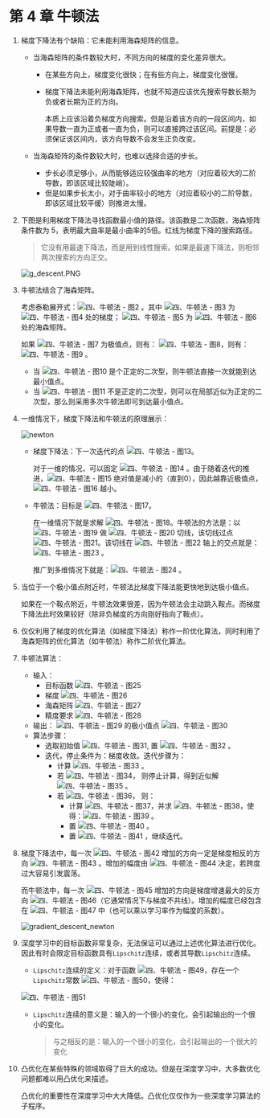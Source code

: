 # 第 4 章 牛顿法

1. 梯度下降法有个缺陷：它未能利用海森矩阵的信息。

   - 当海森矩阵的条件数较大时，不同方向的梯度的变化差异很大。

     - 在某些方向上，梯度变化很快；在有些方向上，梯度变化很慢。

     - 梯度下降法未能利用海森矩阵，也就不知道应该优先搜索导数长期为负或者长期为正的方向。

       本质上应该沿着负梯度方向搜索。但是沿着该方向的一段区间内，如果导数一直为正或者一直为负，则可以直接跨过该区间。前提是：必须保证该区间内，该方向导数不会发生正负改变。

   - 当海森矩阵的条件数较大时，也难以选择合适的步长。

     - 步长必须足够小，从而能够适应较强曲率的地方（对应着较大的二阶导数，即该区域比较陡峭）。
     - 但是如果步长太小，对于曲率较小的地方（对应着较小的二阶导数，即该区域比较平缓）则推进太慢。

2. 下图是利用梯度下降法寻找函数最小值的路径。该函数是二次函数，海森矩阵条件数为 5，表明最大曲率是最小曲率的5倍。红线为梯度下降的搜索路径。

   > 它没有用最速下降法，而是用到线性搜索。如果是最速下降法，则相邻两次搜索的方向正交。

   ![g_descent.PNG](https://static.bookstack.cn/projects/huaxiaozhuan-ai/cdb31d0d27ab9fcf520d6d9dcaba2ac0.png)

3. 牛顿法结合了海森矩阵。

   考虑泰勒展开式：![四、牛顿法 - 图2](https://static.bookstack.cn/projects/huaxiaozhuan-ai/e0f214e1719cedd46f1c98d19979e4b4.svg) 。其中 ![四、牛顿法 - 图3](https://static.bookstack.cn/projects/huaxiaozhuan-ai/f8ed3e46c2e89b33f6518cdbe2590277.svg) 为 ![四、牛顿法 - 图4](https://static.bookstack.cn/projects/huaxiaozhuan-ai/1580c5c168f64b97c723c82574db5164.svg) 处的梯度； ![四、牛顿法 - 图5](https://static.bookstack.cn/projects/huaxiaozhuan-ai/57067a4153cc098522a3ef9adae370f0.svg) 为 ![四、牛顿法 - 图6](https://static.bookstack.cn/projects/huaxiaozhuan-ai/1580c5c168f64b97c723c82574db5164.svg) 处的海森矩阵。

   如果 ![四、牛顿法 - 图7](https://static.bookstack.cn/projects/huaxiaozhuan-ai/2d3fc8817fdbb2cc3e44ded6b347e47c.svg) 为极值点，则有： ![四、牛顿法 - 图8](https://static.bookstack.cn/projects/huaxiaozhuan-ai/a9f4f9d9194a1776a5594c8b328407d5.svg)，则有：![四、牛顿法 - 图9](https://static.bookstack.cn/projects/huaxiaozhuan-ai/8449a1c8bc2b0c9b0d5ef2d773716aa3.svg) 。

   - 当 ![四、牛顿法 - 图10](https://static.bookstack.cn/projects/huaxiaozhuan-ai/60b1a651b9564561edd4d4a2aa5d86d0.svg) 是个正定的二次型，则牛顿法直接一次就能到达最小值点。
   - 当 ![四、牛顿法 - 图11](https://static.bookstack.cn/projects/huaxiaozhuan-ai/60b1a651b9564561edd4d4a2aa5d86d0.svg) 不是正定的二次型，则可以在局部近似为正定的二次型，那么则采用多次牛顿法即可到达最小值点。

4. 一维情况下，梯度下降法和牛顿法的原理展示：

   ![newton](https://static.bookstack.cn/projects/huaxiaozhuan-ai/85be33ecba9f5eb637bd37c4d86398d2.jpeg)

   - 梯度下降法：下一次迭代的点 ![四、牛顿法 - 图13](https://static.bookstack.cn/projects/huaxiaozhuan-ai/188d71323c919c2b273084c517218f3a.svg)。

     对于一维的情况，可以固定 ![四、牛顿法 - 图14](https://static.bookstack.cn/projects/huaxiaozhuan-ai/8ebc0f7156d02a58234de09a1f2b3b7c.svg) 。由于随着迭代的推进，![四、牛顿法 - 图15](https://static.bookstack.cn/projects/huaxiaozhuan-ai/f79de0e5ceff9c75215dae7bfe2bfa42.svg) 绝对值是减小的（直到0），因此越靠近极值点，![四、牛顿法 - 图16](https://static.bookstack.cn/projects/huaxiaozhuan-ai/6a17bf7621a752872e635643df475f42.svg) 越小。

   - 牛顿法：目标是 ![四、牛顿法 - 图17](https://static.bookstack.cn/projects/huaxiaozhuan-ai/1088fb0f330b54d8c7f4333833e0b53c.svg)。

     在一维情况下就是求解 ![四、牛顿法 - 图18](https://static.bookstack.cn/projects/huaxiaozhuan-ai/44ba9a707f90d6d23d0d671378f0a94c.svg)。牛顿法的方法是：以 ![四、牛顿法 - 图19](https://static.bookstack.cn/projects/huaxiaozhuan-ai/9ca40eef5be3cdc162fda5a4623724df.svg) 做 ![四、牛顿法 - 图20](https://static.bookstack.cn/projects/huaxiaozhuan-ai/6c740109aafc486dae6ab7024dd35b92.svg) 切线，该切线过点 ![四、牛顿法 - 图21](https://static.bookstack.cn/projects/huaxiaozhuan-ai/7fd808d37f8256a0a8181801bedabe15.svg)。该切线在 ![四、牛顿法 - 图22](https://static.bookstack.cn/projects/huaxiaozhuan-ai/a0192ef7e2aa3d3e0e48bdd2906a0f40.svg) 轴上的交点就是： ![四、牛顿法 - 图23](https://static.bookstack.cn/projects/huaxiaozhuan-ai/7ff12cc5432f16693555c001bb708b48.svg) 。

     推广到多维情况下就是：![四、牛顿法 - 图24](https://static.bookstack.cn/projects/huaxiaozhuan-ai/3e4ac8a2c935d3e82059198e5c3b2274.svg) 。

5. 当位于一个极小值点附近时，牛顿法比梯度下降法能更快地到达极小值点。

   如果在一个鞍点附近，牛顿法效果很差，因为牛顿法会主动跳入鞍点。而梯度下降法此时效果较好（除非负梯度的方向刚好指向了鞍点）。

6. 仅仅利用了梯度的优化算法（如梯度下降法）称作一阶优化算法，同时利用了海森矩阵的优化算法（如牛顿法）称作二阶优化算法。

7. 牛顿法算法：

   - 输入：
     - 目标函数 ![四、牛顿法 - 图25](https://static.bookstack.cn/projects/huaxiaozhuan-ai/20a5de94ddb5187eecfad8d7d2f3b39f.svg)
     - 梯度 ![四、牛顿法 - 图26](https://static.bookstack.cn/projects/huaxiaozhuan-ai/a3449263623ad5692edc80706175f5da.svg)
     - 海森矩阵 ![四、牛顿法 - 图27](https://static.bookstack.cn/projects/huaxiaozhuan-ai/403a595090b916c507057ccaecf5ba14.svg)
     - 精度要求 ![四、牛顿法 - 图28](https://static.bookstack.cn/projects/huaxiaozhuan-ai/050d005f9436c23262d6c9f27620e71f.svg)
   - 输出： ![四、牛顿法 - 图29](https://static.bookstack.cn/projects/huaxiaozhuan-ai/20a5de94ddb5187eecfad8d7d2f3b39f.svg) 的极小值点 ![四、牛顿法 - 图30](https://static.bookstack.cn/projects/huaxiaozhuan-ai/357c2bc6fc0b242315f49ef85b5af80e.svg)
   - 算法步骤：
     - 选取初始值 ![四、牛顿法 - 图31](https://static.bookstack.cn/projects/huaxiaozhuan-ai/bfcb8ca9b89f46d88ff3f578ff54681a.svg), 置 ![四、牛顿法 - 图32](https://static.bookstack.cn/projects/huaxiaozhuan-ai/2c8d979a4455d4486c53896f78b27aa8.svg) 。
     - 迭代，停止条件为：梯度收敛。迭代步骤为：
       - 计算 ![四、牛顿法 - 图33](https://static.bookstack.cn/projects/huaxiaozhuan-ai/1159a2396353dab70d4ca5fbc20186b2.svg) 。
       - 若 ![四、牛顿法 - 图34](https://static.bookstack.cn/projects/huaxiaozhuan-ai/021c99f3846a5db31cb7f2ffe12663e2.svg)， 则停止计算，得到近似解 ![四、牛顿法 - 图35](https://static.bookstack.cn/projects/huaxiaozhuan-ai/f524dcd6c503f416e32cb9764c353a42.svg) 。
       - 若 ![四、牛顿法 - 图36](https://static.bookstack.cn/projects/huaxiaozhuan-ai/d5ffcaada57bed21313f90be3165f696.svg)， 则：
         - 计算 ![四、牛顿法 - 图37](https://static.bookstack.cn/projects/huaxiaozhuan-ai/701231108c9d0fbe2f563715658168ea.svg)，并求 ![四、牛顿法 - 图38](https://static.bookstack.cn/projects/huaxiaozhuan-ai/7903df66d510fc7bdb89d8cdffc1407c.svg)，使得：![四、牛顿法 - 图39](https://static.bookstack.cn/projects/huaxiaozhuan-ai/911446f5814f8b40fc9673546e32560b.svg) 。
         - 置 ![四、牛顿法 - 图40](https://static.bookstack.cn/projects/huaxiaozhuan-ai/d6a8d09fb9aae2ed95290948fa4fb923.svg) 。
         - 置 ![四、牛顿法 - 图41](https://static.bookstack.cn/projects/huaxiaozhuan-ai/02fe1f48ca7175d0446ebbae4ebde287.svg) ，继续迭代。

8. 梯度下降法中，每一次 ![四、牛顿法 - 图42](https://static.bookstack.cn/projects/huaxiaozhuan-ai/86dcd33cfec6b67f675de857c11dea1a.svg) 增加的方向一定是梯度相反的方向 ![四、牛顿法 - 图43](https://static.bookstack.cn/projects/huaxiaozhuan-ai/99506380316c5bbccfc89d52697e63e1.svg) 。增加的幅度由 ![四、牛顿法 - 图44](https://static.bookstack.cn/projects/huaxiaozhuan-ai/b943461f7a53c2d93e949393b4027a77.svg) 决定，若跨度过大容易引发震荡。

   而牛顿法中，每一次 ![四、牛顿法 - 图45](https://static.bookstack.cn/projects/huaxiaozhuan-ai/86dcd33cfec6b67f675de857c11dea1a.svg) 增加的方向是梯度增速最大的反方向 ![四、牛顿法 - 图46](https://static.bookstack.cn/projects/huaxiaozhuan-ai/ae6960616eac2440b565fabe2a941a3d.svg)（它通常情况下与梯度不共线）。增加的幅度已经包含在 ![四、牛顿法 - 图47](https://static.bookstack.cn/projects/huaxiaozhuan-ai/03e06ab9bf90599c3e32beafa16b0878.svg) 中（也可以乘以学习率作为幅度的系数）。

   ![gradient_descent_newton](https://static.bookstack.cn/projects/huaxiaozhuan-ai/6ae7434c4c639acac86943b94f55dd40.png)

9. 深度学习中的目标函数非常复杂，无法保证可以通过上述优化算法进行优化。因此有时会限定目标函数具有`Lipschitz`连续，或者其导数`Lipschitz`连续。

   - `Lipschitz`连续的定义：对于函数 ![四、牛顿法 - 图49](https://static.bookstack.cn/projects/huaxiaozhuan-ai/60b1a651b9564561edd4d4a2aa5d86d0.svg)，存在一个`Lipschitz`常数 ![四、牛顿法 - 图50](https://static.bookstack.cn/projects/huaxiaozhuan-ai/9b59e5e22dc8de1d5b55d7f355ab3bdf.svg)，使得：

   ![四、牛顿法 - 图51](https://static.bookstack.cn/projects/huaxiaozhuan-ai/18fb864d3cffd81898bc2847f40d9ba8.svg)

   - `Lipschitz`连续的意义是：输入的一个很小的变化，会引起输出的一个很小的变化。

     > 与之相反的是：输入的一个很小的变化，会引起输出的一个很大的变化

10. 凸优化在某些特殊的领域取得了巨大的成功。但是在深度学习中，大多数优化问题都难以用凸优化来描述。

    凸优化的重要性在深度学习中大大降低。凸优化仅仅作为一些深度学习算法的子程序。